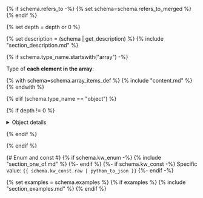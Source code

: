{% if schema.refers_to -%}
{% set schema=schema.refers_to_merged %}
{% endif %}

{% set depth = depth or 0 %}

{% set description = (schema | get_description) %}
{% include "section_description.md" %}

{% if schema.type_name.startswith("array") -%}

Type of **each element in the array**:

{% with schema=schema.array_items_def %}
{% include "content.md" %}
{% endwith %}

{% elif (schema.type_name == "object") %}

{% if depth != 0 %}
<details>
<summary>Object details</summary>

{% endif %}

<table>

<tr>
    <th> Property </th>
    <th> Type </th>
    <th> Description </th>
</tr>

{% for sub_property in schema.iterate_properties %}
<tr>
<td>
{% if sub_property.is_required_property %}
<b>{{ sub_property.property_name }}</b>
{% else %}
{{ sub_property.property_name }}<br>(<i>optional</i>)
{% endif %}
</td>
<td>
{{ sub_property.type_name }}
</td>
<td>
{% with schema=sub_property, depth=depth+1 %}
{% include "content.md" %}
{% endwith %}
</td>
</tr>

{% endfor %}

</table>

{% if depth != 0 %}

</details>

{% endif %}

{% endif %}

{# Enum and const #}
{% if schema.kw_enum -%}
{% include "section_one_of.md" %}
{%- endif %}
{%- if schema.kw_const -%}
Specific value: `{{ schema.kw_const.raw | python_to_json }}`
{%- endif -%}

{% set examples = schema.examples %}
{% if examples %}
{% include "section_examples.md" %}
{% endif %}
